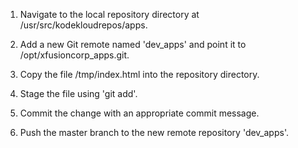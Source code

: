 1. Navigate to the local repository directory at /usr/src/kodekloudrepos/apps.

2. Add a new Git remote named 'dev_apps' and point it to /opt/xfusioncorp_apps.git.

3. Copy the file /tmp/index.html into the repository directory.

4. Stage the file using 'git add'.

5. Commit the change with an appropriate commit message.

6. Push the master branch to the new remote repository 'dev_apps'.
